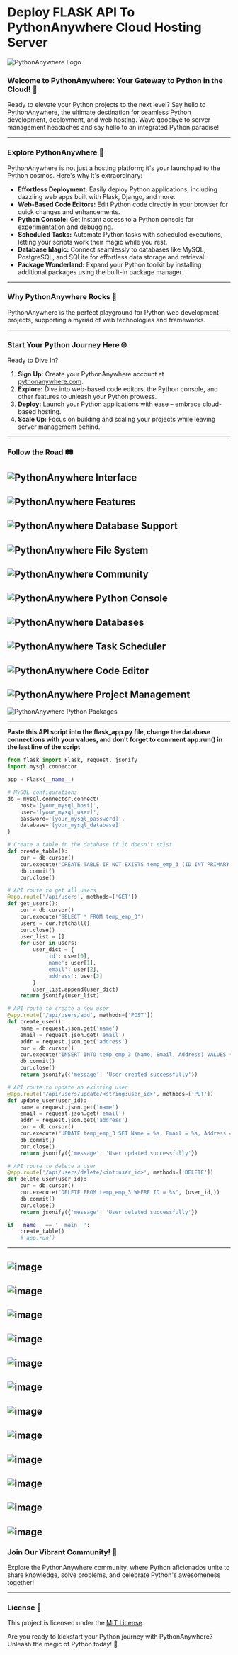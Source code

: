 # Deploy FLASK API To PythonAnywhere Cloud Hosting Server

![PythonAnywhere Logo](https://media.licdn.com/dms/image/C561BAQHDnw3jPc3HsA/company-background_10000/0/1588183934551/pythonanywhere_cover?e=1694044800&v=beta&t=dP2V2FL2fjghyXT6naRm1lZ7SbpGdIp6peNjJGneQaE)

### Welcome to PythonAnywhere: Your Gateway to Python in the Cloud! 🚀

Ready to elevate your Python projects to the next level? Say hello to PythonAnywhere, the ultimate destination for seamless Python development, deployment, and web hosting. Wave goodbye to server management headaches and say hello to an integrated Python paradise!

---

### Explore PythonAnywhere 📝

PythonAnywhere is not just a hosting platform; it's your launchpad to the Python cosmos. Here's why it's extraordinary:

- **Effortless Deployment:** Easily deploy Python applications, including dazzling web apps built with Flask, Django, and more.
- **Web-Based Code Editors:** Edit Python code directly in your browser for quick changes and enhancements.
- **Python Console:** Get instant access to a Python console for experimentation and debugging.
- **Scheduled Tasks:** Automate Python tasks with scheduled executions, letting your scripts work their magic while you rest.
- **Database Magic:** Connect seamlessly to databases like MySQL, PostgreSQL, and SQLite for effortless data storage and retrieval.
- **Package Wonderland:** Expand your Python toolkit by installing additional packages using the built-in package manager.

---

### Why PythonAnywhere Rocks 💎

PythonAnywhere is the perfect playground for Python web development projects, supporting a myriad of web technologies and frameworks.

---

### Start Your Python Journey Here 🌐

Ready to Dive In?

1. **Sign Up:** Create your PythonAnywhere account at [pythonanywhere.com](https://www.pythonanywhere.com/).
2. **Explore:** Dive into web-based code editors, the Python console, and other features to unleash your Python prowess.
3. **Deploy:** Launch your Python applications with ease – embrace cloud-based hosting.
4. **Scale Up:** Focus on building and scaling your projects while leaving server management behind.

---

### Follow the Road 🛤️

![PythonAnywhere Interface](https://github.com/MuhammadRaheelNaseem/Flask-API-Development/assets/63813881/d715dde0-f7ff-4c11-b1da-ee3a2cd493b0)
---
![PythonAnywhere Features](https://github.com/MuhammadRaheelNaseem/Flask-API-Development/assets/63813881/9457bf21-3f4a-4cd0-87a8-9bdbb1db7d3b)
---
![PythonAnywhere Database Support](https://github.com/MuhammadRaheelNaseem/Flask-API-Development/assets/63813881/f2ba9132-0115-4c83-93dc-4c1c66c1f746)
---
![PythonAnywhere File System](https://github.com/MuhammadRaheelNaseem/Flask-API-Development/assets/63813881/0bce4e90-7964-4d42-a728-8647a8a792d0)
---
![PythonAnywhere Community](https://github.com/MuhammadRaheelNaseem/Flask-API-Development/assets/63813881/a59cd8cc-d878-421f-b292-ee6b337485f8)
---
![PythonAnywhere Python Console](https://github.com/MuhammadRaheelNaseem/Flask-API-Development/assets/63813881/c14ea896-60d2-43ca-83e7-3dcc758985c7)
---
![PythonAnywhere Databases](https://github.com/MuhammadRaheelNaseem/Flask-API-Development/assets/63813881/2fe17db1-6121-42d1-aa0e-deef63c608e9)
---
![PythonAnywhere Task Scheduler](https://github.com/MuhammadRaheelNaseem/Flask-API-Development/assets/63813881/f5c852e3-217c-4c3b-85f3-8df7773c2a56)
---
![PythonAnywhere Code Editor](https://github.com/MuhammadRaheelNaseem/Flask-API-Development/assets/63813881/5e37db1f-5857-4229-8167-62e068e3b592)
---
![PythonAnywhere Project Management](https://github.com/MuhammadRaheelNaseem/Flask-API-Development/assets/63813881/e8328405-c938-4359-80fe-6e8ecac214d2)
---
![PythonAnywhere Python Packages](https://github.com/MuhammadRaheelNaseem/Flask-API-Development/assets/63813881/7b0bd521-3b74-4c2c-bea2-2860a2d964c4)

---

**Paste this API script into the flask_app.py file, change the database connections with your values, and don't forget to comment app.run() in the last line of the script**

```Python
from flask import Flask, request, jsonify
import mysql.connector

app = Flask(__name__)

# MySQL configurations
db = mysql.connector.connect(
    host='[your_mysql_host]',
    user='[your_mysql_user]',
    password='[your_mysql_password]',
    database='[your_mysql_database]'
)

# Create a table in the database if it doesn't exist
def create_table():
    cur = db.cursor()
    cur.execute("CREATE TABLE IF NOT EXISTS temp_emp_3 (ID INT PRIMARY KEY AUTO_INCREMENT, Name VARCHAR(100), Email VARCHAR(100), Address VARCHAR(100))")
    db.commit()
    cur.close()

# API route to get all users
@app.route('/api/users', methods=['GET'])
def get_users():
    cur = db.cursor()
    cur.execute("SELECT * FROM temp_emp_3")
    users = cur.fetchall()
    cur.close()
    user_list = []
    for user in users:
        user_dict = {
            'id': user[0],
            'name': user[1],
            'email': user[2],
            'address': user[3]
        }
        user_list.append(user_dict)
    return jsonify(user_list)

# API route to create a new user
@app.route('/api/users/add', methods=['POST'])
def create_user():
    name = request.json.get('name')
    email = request.json.get('email')
    addr = request.json.get('address')
    cur = db.cursor()
    cur.execute("INSERT INTO temp_emp_3 (Name, Email, Address) VALUES (%s, %s, %s)", (name, email, addr))
    db.commit()
    cur.close()
    return jsonify({'message': 'User created successfully'})

# API route to update an existing user
@app.route('/api/users/update/<string:user_id>', methods=['PUT'])
def update_user(user_id):
    name = request.json.get('name')
    email = request.json.get('email')
    addr = request.json.get('address')
    cur = db.cursor()
    cur.execute("UPDATE temp_emp_3 SET Name = %s, Email = %s, Address = %s WHERE ID = %s", (name, email, addr, user_id))
    db.commit()
    cur.close()
    return jsonify({'message': 'User updated successfully'})

# API route to delete a user
@app.route('/api/users/delete/<int:user_id>', methods=['DELETE'])
def delete_user(user_id):
    cur = db.cursor()
    cur.execute("DELETE FROM temp_emp_3 WHERE ID = %s", (user_id,))
    db.commit()
    cur.close()
    return jsonify({'message': 'User deleted successfully'})

if __name__ == '__main__':
    create_table()
    # app.run()

```

---

![image](https://github.com/MuhammadRaheelNaseem/Flask-API-Development/assets/63813881/d17cfecf-dc38-450d-bc80-9173e0b3257c)
---
![image](https://github.com/MuhammadRaheelNaseem/Flask-API-Development/assets/63813881/6100d08f-3453-4b16-b268-ba95ed0d7669)
---
![image](https://github.com/MuhammadRaheelNaseem/Flask-API-Development/assets/63813881/8ab0c9cf-e1b3-4ee1-b3e1-ea48fe122efe)
---
![image](https://github.com/MuhammadRaheelNaseem/Flask-API-Development/assets/63813881/3ce29301-0294-4190-9270-5828871978f1)
---
![image](https://github.com/MuhammadRaheelNaseem/Flask-API-Development/assets/63813881/51bcd4ef-ce3a-474e-9daa-05548c48a5a1)
---
![image](https://github.com/MuhammadRaheelNaseem/Flask-API-Development/assets/63813881/a75a104a-394f-4b1d-ad78-117a04b02afa)
---
![image](https://github.com/MuhammadRaheelNaseem/Flask-API-Development/assets/63813881/e035777a-5e20-46c8-b825-6bf91af0262c)
---
![image](https://github.com/MuhammadRaheelNaseem/Flask-API-Development/assets/63813881/e56dfe94-30b4-4762-bcd6-86a49ce61fe2)
---
![image](https://github.com/MuhammadRaheelNaseem/Flask-API-Development/assets/63813881/a54f3405-b213-47da-8728-50dac1125681)
---
![image](https://github.com/MuhammadRaheelNaseem/Flask-API-Development/assets/63813881/f4707672-95be-445f-832f-c22642330f34)
---
![image](https://github.com/MuhammadRaheelNaseem/Flask-API-Development/assets/63813881/d6fcb2f2-9c08-4306-ab76-c84e3a09ac7f)
---
![image](https://github.com/MuhammadRaheelNaseem/Flask-API-Development/assets/63813881/8e20d293-e8e8-4547-a4ac-118861561b3e)
---

### Join Our Vibrant Community! 🌟

Explore the PythonAnywhere community, where Python aficionados unite to share knowledge, solve problems, and celebrate Python's awesomeness together!

---

### License 📜

This project is licensed under the [MIT License](LICENSE). 

Are you ready to kickstart your Python journey with PythonAnywhere? Unleash the magic of Python today! 🚀
